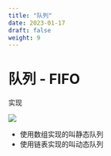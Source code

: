 ```yaml
---
title: "队列"
date: 2023-01-17
draft: false
weight: 9
---
```


# 队列 - FIFO

实现

![][img1]



+ 使用数组实现的叫静态队列
+ 使用链表实现的叫动态队列

[img1]:../../images/structure/alg-queue-1.png
